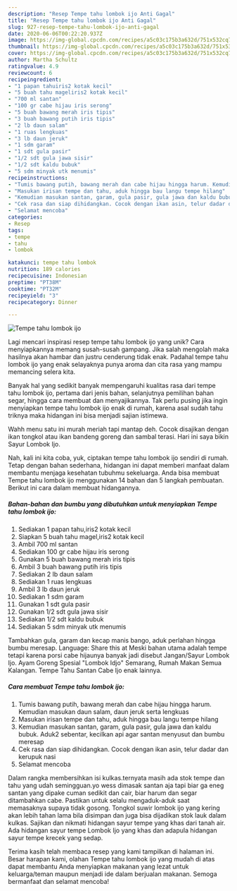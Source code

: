 ```yaml
---
description: "Resep Tempe tahu lombok ijo Anti Gagal"
title: "Resep Tempe tahu lombok ijo Anti Gagal"
slug: 927-resep-tempe-tahu-lombok-ijo-anti-gagal
date: 2020-06-06T00:22:20.937Z
image: https://img-global.cpcdn.com/recipes/a5c03c175b3a632d/751x532cq70/tempe-tahu-lombok-ijo-foto-resep-utama.jpg
thumbnail: https://img-global.cpcdn.com/recipes/a5c03c175b3a632d/751x532cq70/tempe-tahu-lombok-ijo-foto-resep-utama.jpg
cover: https://img-global.cpcdn.com/recipes/a5c03c175b3a632d/751x532cq70/tempe-tahu-lombok-ijo-foto-resep-utama.jpg
author: Martha Schultz
ratingvalue: 4.9
reviewcount: 6
recipeingredient:
- "1 papan tahuiris2 kotak kecil"
- "5 buah tahu mageliris2 kotak kecil"
- "700 ml santan"
- "100 gr cabe hijau iris serong"
- "5 buah bawang merah iris tipis"
- "3 buah bawang putih iris tipis"
- "2 lb daun salam"
- "1 ruas lengkuas"
- "3 lb daun jeruk"
- "1 sdm garam"
- "1 sdt gula pasir"
- "1/2 sdt gula jawa sisir"
- "1/2 sdt kaldu bubuk"
- "5 sdm minyak utk menumis"
recipeinstructions:
- "Tumis bawang putih, bawang merah dan cabe hijau hingga harum. Kemudian masukan daun salam, daun jeruk serta lengkuas"
- "Masukan irisan tempe dan tahu, aduk hingga bau langu tempe hilang"
- "Kemudian masukan santan, garam, gula pasir, gula jawa dan kaldu bubuk. Aduk2 sebentar, kecilkan api agar santan menyusut dan bumbu meresap"
- "Cek rasa dan siap dihidangkan. Cocok dengan ikan asin, telur dadar dan kerupuk nasi"
- "Selamat mencoba"
categories:
- Resep
tags:
- tempe
- tahu
- lombok

katakunci: tempe tahu lombok 
nutrition: 189 calories
recipecuisine: Indonesian
preptime: "PT38M"
cooktime: "PT32M"
recipeyield: "3"
recipecategory: Dinner

---
```



![Tempe tahu lombok ijo](https://img-global.cpcdn.com/recipes/a5c03c175b3a632d/751x532cq70/tempe-tahu-lombok-ijo-foto-resep-utama.jpg)

Lagi mencari inspirasi resep tempe tahu lombok ijo yang unik? Cara menyiapkannya memang susah-susah gampang. Jika salah mengolah maka hasilnya akan hambar dan justru cenderung tidak enak. Padahal tempe tahu lombok ijo yang enak selayaknya punya aroma dan cita rasa yang mampu memancing selera kita.

Banyak hal yang sedikit banyak mempengaruhi kualitas rasa dari tempe tahu lombok ijo, pertama dari jenis bahan, selanjutnya pemilihan bahan segar, hingga cara membuat dan menyajikannya. Tak perlu pusing jika ingin menyiapkan tempe tahu lombok ijo enak di rumah, karena asal sudah tahu triknya maka hidangan ini bisa menjadi sajian istimewa.

Wahh menu satu ini murah meriah tapi mantap deh. Cocok disajikan dengan ikan tongkol atau ikan bandeng goreng dan sambal terasi. Hari ini saya bikin Sayur Lombok Ijo.


Nah, kali ini kita coba, yuk, ciptakan tempe tahu lombok ijo sendiri di rumah. Tetap dengan bahan sederhana, hidangan ini dapat memberi manfaat dalam membantu menjaga kesehatan tubuhmu sekeluarga. Anda bisa membuat Tempe tahu lombok ijo menggunakan 14 bahan dan 5 langkah pembuatan. Berikut ini cara dalam membuat hidangannya.

<!--inarticleads1-->

##### Bahan-bahan dan bumbu yang dibutuhkan untuk menyiapkan Tempe tahu lombok ijo:

1. Sediakan 1 papan tahu,iris2 kotak kecil
1. Siapkan 5 buah tahu magel,iris2 kotak kecil
1. Ambil 700 ml santan
1. Sediakan 100 gr cabe hijau iris serong
1. Gunakan 5 buah bawang merah iris tipis
1. Ambil 3 buah bawang putih iris tipis
1. Sediakan 2 lb daun salam
1. Sediakan 1 ruas lengkuas
1. Ambil 3 lb daun jeruk
1. Sediakan 1 sdm garam
1. Gunakan 1 sdt gula pasir
1. Gunakan 1/2 sdt gula jawa sisir
1. Sediakan 1/2 sdt kaldu bubuk
1. Sediakan 5 sdm minyak utk menumis


Tambahkan gula, garam dan kecap manis bango, aduk perlahan hingga bumbu meresap. Language: Share this at Meski bahan utama adalah tempe tetapi karena porsi cabe hijaunya banyak jadi disebut Jangan/Sayur Lombok Ijo. Ayam Goreng Spesial &#34;Lombok Idjo&#34; Semarang, Rumah Makan Semua Kalangan. Tempe Tahu Santan Cabe Ijo enak lainnya. 

<!--inarticleads2-->

##### Cara membuat Tempe tahu lombok ijo:

1. Tumis bawang putih, bawang merah dan cabe hijau hingga harum. Kemudian masukan daun salam, daun jeruk serta lengkuas
1. Masukan irisan tempe dan tahu, aduk hingga bau langu tempe hilang
1. Kemudian masukan santan, garam, gula pasir, gula jawa dan kaldu bubuk. Aduk2 sebentar, kecilkan api agar santan menyusut dan bumbu meresap
1. Cek rasa dan siap dihidangkan. Cocok dengan ikan asin, telur dadar dan kerupuk nasi
1. Selamat mencoba


Dalam rangka membersihkan isi kulkas.ternyata masih ada stok tempe dan tahu yang udah semingguan.yo wess dimasak santan aja tapi biar ga eneg santan yang dipake cuman sedikit dan cair, biar harum dan segar ditambahkan cabe. Pastikan untuk selalu mengaduk-aduk saat memasaknya supaya tidak gosong. Tongkol suwir lombok ijo yang kering akan lebih tahan lama bila disimpan dan juga bisa dijadikan stok lauk dalam kulkas. Sajikan dan nikmati hidangan sayur tempe yang khas dari tanah air. Ada hidangan sayur tempe Lombok Ijo yang khas dan adapula hidangan sayur tempe krecek yang sedap. 

Terima kasih telah membaca resep yang kami tampilkan di halaman ini. Besar harapan kami, olahan Tempe tahu lombok ijo yang mudah di atas dapat membantu Anda menyiapkan makanan yang lezat untuk keluarga/teman maupun menjadi ide dalam berjualan makanan. Semoga bermanfaat dan selamat mencoba!
